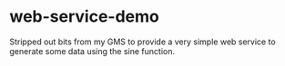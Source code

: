 # web-service-demo
Stripped out bits from my GMS to provide a very simple web service to generate some data using the sine function.
